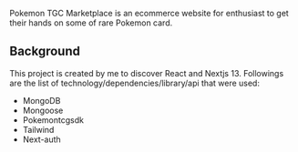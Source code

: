Pokemon TGC Marketplace is an ecommerce website for enthusiast to get their hands on some of rare Pokemon card.

## Background

This project is created by me to discover React and Nextjs 13. Followings are the list of technology/dependencies/library/api that were used:

- MongoDB
- Mongoose
- Pokemontcgsdk
- Tailwind
- Next-auth
